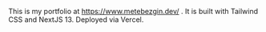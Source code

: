 This is my portfolio at https://www.metebezgin.dev/ . It is built with Tailwind CSS and NextJS 13. Deployed via Vercel.
